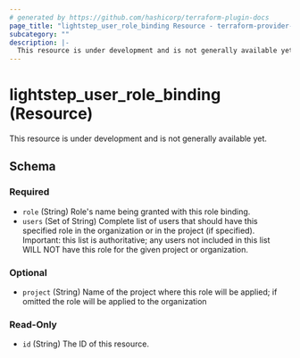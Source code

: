 ```yaml
---
# generated by https://github.com/hashicorp/terraform-plugin-docs
page_title: "lightstep_user_role_binding Resource - terraform-provider-lightstep"
subcategory: ""
description: |-
  This resource is under development and is not generally available yet.
---
```


# lightstep_user_role_binding (Resource)

This resource is under development and is not generally available yet.



<!-- schema generated by tfplugindocs -->
## Schema

### Required

- `role` (String) Role's name being granted with this role binding.
- `users` (Set of String) Complete list of users that should have this specified role in the organization or in the project (if specified). Important: this list is authoritative; any users not included in this list WILL NOT have this role for the given project or organization.

### Optional

- `project` (String) Name of the project where this role will be applied; if omitted the role will be applied to the organization

### Read-Only

- `id` (String) The ID of this resource.
